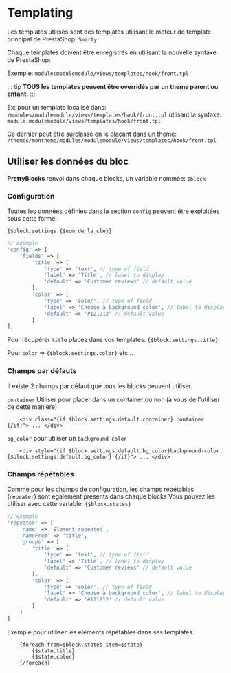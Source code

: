 # Templating

Les templates utilisés sont des templates utilisant le moteur de template principal de PrestaShop: `Smarty`

Chaque templates doivent être enregistrés en utilisant la nouvelle syntaxe de PrestaShop: 

Exemple: `module:modulemodule/views/templates/hook/front.tpl`

::: tip
**TOUS les templates peuvent être overridés par un theme parent ou enfant.** 
:::


Ex: pour un template localisé dans: `/modules/modulemodule/views/templates/hook/front.tpl` 
utlisant la syntaxe: `module:modulemodule/views/templates/hook/front.tpl`

Ce dernier peut être surclassé en le plaçant dans un thème: 
`/themes/montheme/modules/modulemodule/views/templates/hook/front.tpl`

## Utiliser les données du bloc

**PrettyBlocks** renvoi dans chaque blocks, un variable nommée: `$block`

### Configuration
Toutes les données définies dans la section `config` peuvent être exploitées sous cette forme:

`{$block.settings.{$nom_de_la_cle}}`

```php 
// exemple
'config' => [
    'fields' => [
        'title' => [
            'type' => 'text', // type of field
            'label' => 'Title', // label to display
            'default' => 'Customer reviews' // default value 
        ],
        'color' => [
            'type' => 'color', // type of field
            'label' => 'Choose à background color', // label to display
            'default' => '#121212' // default value 
        ]
],
```

Pour récupérer `title` placez dans vos templates: `{$block.settings.title}`

Pour `color` => `{$block.settings.color}` etc... 

### Champs par défauts

Il existe 2 champs par défaut que tous les blocks peuvent utiliser.

`container` Utiliser pour placer dans un container ou non (à vous de l'utiliser de cette manière)

```smarty
    <div class="{if $block.settings.default.container} container {/if}"> ... </div>
```

`bg_color` pour utiliser un `background-color` 
```smarty
    <div style="{if $block.settings.default.bg_color}background-color: {$block.settings.default.bg_color} {/if}"> ... </div>
```

### Champs répétables

Comme pour les champs de configuration, les champs répétables (`repeater`) sont également présents dans chaque blocks
Vous pouvez les utiliser avec cette variable: `{$block.states}`


```php 
// exemple
'repeater' => [
    'name' => 'Element repeated',
    'nameFrom' => 'title',
    'groups' => [
        'title' => [
            'type' => 'text', // type of field
            'label' => 'Title', // label to display
            'default' => 'Customer reviews' // default value 
        ],
        'color' => [
            'type' => 'color', // type of field
            'label' => 'Choose à background color', // label to display
            'default' => '#121212' // default value 
        ]
    ]
]

```

Exemple pour utiliser les éléments répétables dans ses templates. 

```smarty
    {foreach from=$block.states item=$state}
        {$state.title}
        {$state.color}
    {/foreach}
```